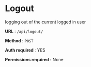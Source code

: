 # Logout

logging out of the current logged in user

**URL** : `/api/logout/`

**Method** : `POST`

**Auth required** : YES

**Permissions required** : None